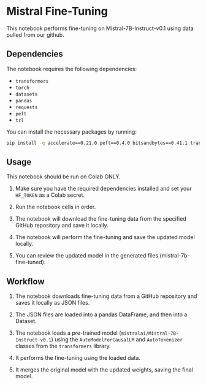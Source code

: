# Mistral Fine-Tuning

This notebook performs fine-tuning on Mistral-7B-Instruct-v0.1 using data pulled from our github.

## Dependencies

The notebook requires the following dependencies:

- `transformers`
- `torch`
- `datasets`
- `pandas`
- `requests`
- `peft`
- `trl`

You can install the necessary packages by running:

```bash
pip install -q accelerate==0.21.0 peft==0.4.0 bitsandbytes==0.41.1 transformers==4.35.0 trl==0.4.7
```

## Usage

This notebook should be run on Colab ONLY.

1. Make sure you have the required dependencies installed and set your `HF_TOKEN` as a Colab secret.

2. Run the notebook cells in order.

3. The notebook will download the fine-tuning data from the specified GitHub repository and save it locally.

4. The notebook will perform the fine-tuning and save the updated model locally.

5. You can review the updated model in the generated files (mistral-7b-fine-tuned).

## Workflow

1. The notebook downloads fine-tuning data from a GitHub repository and saves it locally as JSON files.

2. The JSON files are loaded into a pandas DataFrame, and then into a Dataset.

3. The notebook loads a pre-trained model (`mistralai/Mistral-7B-Instruct-v0.1`) using the `AutoModelForCausalLM` and `AutoTokenizer` classes from the `transformers` library.

4. It performs the fine-tuning using the loaded data.

5. It merges the original model with the updated weights, saving the final model.
